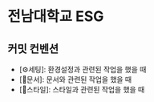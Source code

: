# 전남대학교 ESG

## 커밋 컨벤션

- [⚙세팅]: 환경설정과 관련된 작업을 했을 때
- [📜문서]: 문서와 관련된 작업을 했을 때
- [🎨스타일]: 스타일과 관련된 작업을 했을 때
